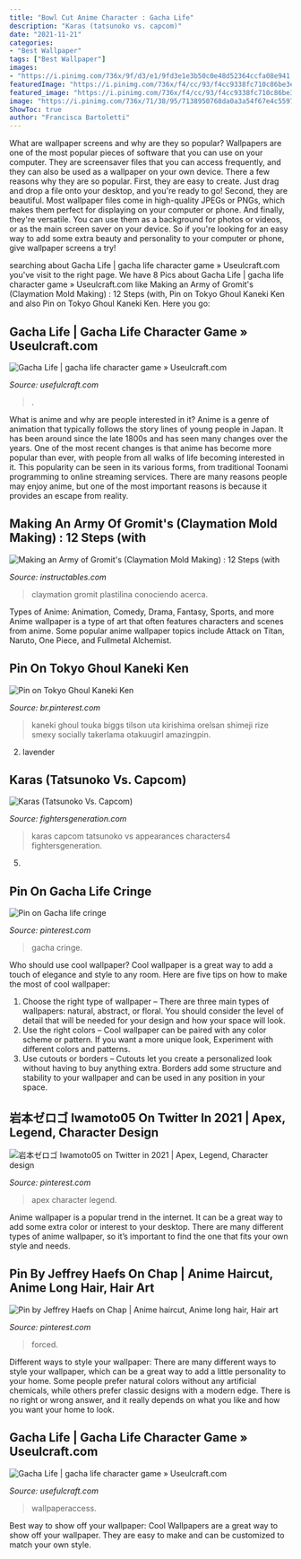 ```yaml
---
title: "Bowl Cut Anime Character : Gacha Life"
description: "Karas (tatsunoko vs. capcom)"
date: "2021-11-21"
categories:
- "Best Wallpaper"
tags: ["Best Wallpaper"]
images:
- "https://i.pinimg.com/736x/9f/d3/e1/9fd3e1e3b50c0e48d52364ccfa08e941.jpg"
featuredImage: "https://i.pinimg.com/736x/f4/cc/93/f4cc9338fc710c86be3eda29e8a937a0.jpg"
featured_image: "https://i.pinimg.com/736x/f4/cc/93/f4cc9338fc710c86be3eda29e8a937a0.jpg"
image: "https://i.pinimg.com/736x/71/38/95/7138950768da0a3a54f67e4c55977241.jpg"
ShowToc: true
author: "Francisca Bartoletti"
---
```



What are wallpaper screens and why are they so popular?
Wallpapers are one of the most popular pieces of software that you can use on your computer. They are screensaver files that you can access frequently, and they can also be used as a wallpaper on your own device. There a few reasons why they are so popular. First, they are easy to create. Just drag and drop a file onto your desktop, and you're ready to go! Second, they are beautiful. Most wallpaper files come in high-quality JPEGs or PNGs, which makes them perfect for displaying on your computer or phone. And finally, they're versatile. You can use them as a background for photos or videos, or as the main screen saver on your device. So if you're looking for an easy way to add some extra beauty and personality to your computer or phone, give wallpaper screens a try!

	

		
searching about Gacha Life | gacha life character game » Useulcraft.com you've visit to the right page. We have 8 Pics about Gacha Life | gacha life character game » Useulcraft.com like Making an Army of Gromit&#039;s (Claymation Mold Making) : 12 Steps (with, Pin on Tokyo Ghoul Kaneki Ken and also Pin on Tokyo Ghoul Kaneki Ken. Here you go:
		
    
## Gacha Life | Gacha Life Character Game » Useulcraft.com

<img loading=lazy src="https://www.usefulcraft.com/wp-content/uploads/2019/12/gacha-life-15.jpg" onerror="this.onerror=null;this.src='https://tse3.mm.bing.net/th?id=OIP.eg4pHSrp1GUm6msk9ZDCTgHaHa&amp;pid=15.1';" alt="Gacha Life | gacha life character game » Useulcraft.com">

_Source: usefulcraft.com_

>. 

	

What is anime and why are people interested in it?
Anime is a genre of animation that typically follows the story lines of young people in Japan. It has been around since the late 1800s and has seen many changes over the years. One of the most recent changes is that anime has become more popular than ever, with people from all walks of life becoming interested in it. This popularity can be seen in its various forms, from traditional Toonami programming to online streaming services. There are many reasons people may enjoy anime, but one of the most important reasons is because it provides an escape from reality.

    
## Making An Army Of Gromit&#039;s (Claymation Mold Making) : 12 Steps (with

<img loading=lazy src="https://content.instructables.com/ORIG/FYB/QHZ5/FB11U75J/FYBQHZ5FB11U75J.jpg?frame=1" onerror="this.onerror=null;this.src='https://tse3.mm.bing.net/th?id=OIP.6_6N56xdZFAnSKf62CjQzwHaFj&amp;pid=15.1';" alt="Making an Army of Gromit&#039;s (Claymation Mold Making) : 12 Steps (with">

_Source: instructables.com_

>claymation gromit plastilina conociendo acerca. 

	

Types of Anime: Animation, Comedy, Drama, Fantasy, Sports, and more
Anime wallpaper is a type of art that often features characters and scenes from anime. Some popular anime wallpaper topics include Attack on Titan, Naruto, One Piece, and Fullmetal Alchemist.

    
## Pin On Tokyo Ghoul Kaneki Ken

<img loading=lazy src="https://i.pinimg.com/736x/05/8d/48/058d4862662ee1f893a21e522f53f3a1.jpg" onerror="this.onerror=null;this.src='https://tse4.mm.bing.net/th?id=OIP.ACmMADUIyYGmxBbhARLZRAAAAA&amp;pid=15.1';" alt="Pin on Tokyo Ghoul Kaneki Ken">

_Source: br.pinterest.com_

>kaneki ghoul touka biggs tilson uta kirishima orelsan shimeji rize smexy socially takerlama otakuugirl amazingpin. 

	

2. lavender 

    
## Karas (Tatsunoko Vs. Capcom)

<img loading=lazy src="http://fightersgeneration.com/characters4/karas-s1.jpg" onerror="this.onerror=null;this.src='https://tse4.mm.bing.net/th?id=OIP.mT7srcDNMX9A4cKYdQcZwAHaKk&amp;pid=15.1';" alt="Karas (Tatsunoko Vs. Capcom)">

_Source: fightersgeneration.com_

>karas capcom tatsunoko vs appearances characters4 fightersgeneration. 

	

5.

    
## Pin On Gacha Life Cringe

<img loading=lazy src="https://i.pinimg.com/736x/71/38/95/7138950768da0a3a54f67e4c55977241.jpg" onerror="this.onerror=null;this.src='https://tse3.mm.bing.net/th?id=OIP.UyzpPwTgbwwIQ0jGg8LMMwHaEK&amp;pid=15.1';" alt="Pin on Gacha life cringe">

_Source: pinterest.com_

>gacha cringe. 

	

Who should use cool wallpaper?
Cool wallpaper is a great way to add a touch of elegance and style to any room. Here are five tips on how to make the most of cool wallpaper: 
1) Choose the right type of wallpaper – There are three main types of wallpapers: natural, abstract, or floral. You should consider the level of detail that will be needed for your design and how your space will look. 
2) Use the right colors – Cool wallpaper can be paired with any color scheme or pattern. If you want a more unique look, Experiment with different colors and patterns. 
3) Use cutouts or borders – Cutouts let you create a personalized look without having to buy anything extra. Borders add some structure and stability to your wallpaper and can be used in any position in your space.

    
## 岩本ゼロゴ Iwamoto05 On Twitter In 2021 | Apex, Legend, Character Design

<img loading=lazy src="https://i.pinimg.com/736x/f4/cc/93/f4cc9338fc710c86be3eda29e8a937a0.jpg" onerror="this.onerror=null;this.src='https://tse2.mm.bing.net/th?id=OIP.qk-_YmLS3kn0UDBbimpv7AHaJ3&amp;pid=15.1';" alt="岩本ゼロゴ Iwamoto05 on Twitter in 2021 | Apex, Legend, Character design">

_Source: pinterest.com_

>apex character legend. 

	

Anime wallpaper is a popular trend in the internet. It can be a great way to add some extra color or interest to your desktop. There are many different types of anime wallpaper, so it’s important to find the one that fits your own style and needs.

    
## Pin By Jeffrey Haefs On Chap | Anime Haircut, Anime Long Hair, Hair Art

<img loading=lazy src="https://i.pinimg.com/736x/9f/d3/e1/9fd3e1e3b50c0e48d52364ccfa08e941.jpg" onerror="this.onerror=null;this.src='https://tse4.mm.bing.net/th?id=OIP.tAhVnSEwGJRmmBFblOg9OgHaOT&amp;pid=15.1';" alt="Pin by Jeffrey Haefs on Chap | Anime haircut, Anime long hair, Hair art">

_Source: pinterest.com_

>forced. 

	

Different ways to style your wallpaper:
There are many different ways to style your wallpaper, which can be a great way to add a little personality to your home. Some people prefer natural colors without any artificial chemicals, while others prefer classic designs with a modern edge. There is no right or wrong answer, and it really depends on what you like and how you want your home to look.

    
## Gacha Life | Gacha Life Character Game » Useulcraft.com

<img loading=lazy src="https://www.usefulcraft.com/wp-content/uploads/2019/12/gacha-life-3.jpg" onerror="this.onerror=null;this.src='https://tse3.mm.bing.net/th?id=OIP.eftBtdMi6fXz49XIH2tK9AHaIG&amp;pid=15.1';" alt="Gacha Life | gacha life character game » Useulcraft.com">

_Source: usefulcraft.com_

>wallpaperaccess. 

	

Best way to show off your wallpaper:
Cool Wallpapers are a great way to show off your wallpaper. They are easy to make and can be customized to match your own style.


